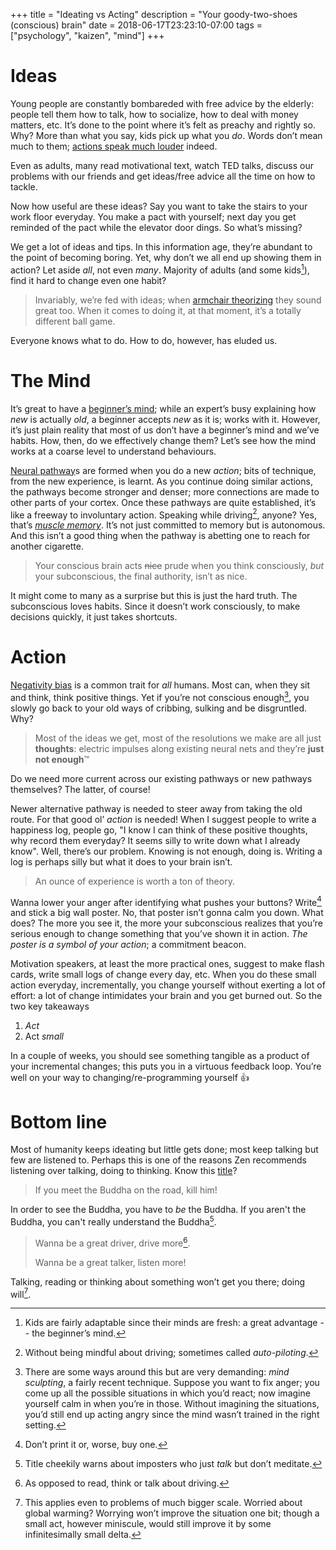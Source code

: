 +++
title = "Ideating vs Acting"
description = "Your goody-two-shoes (conscious) brain"
date = 2018-06-17T23:23:10-07:00
tags = ["psychology", "kaizen", "mind"]
+++

# Ideas

Young people are constantly bombareded with free advice by the elderly: people tell them how to talk, how to socialize, how to deal with money matters, etc.  It’s done to the point where it’s felt as preachy and rightly so.  Why?  More than what you say, kids pick up what you _do_.  Words don’t mean much to them; [actions speak much louder][AJCronin] indeed.

Even as adults, many read motivational text, watch TED talks, discuss our problems with our friends and get ideas/free advice all the time on how to tackle.

Now how useful are these ideas?  Say you want to take the stairs to your work floor everyday.  You make a pact with yourself; next day you get reminded of the pact while the elevator door dings.  So what’s missing?

We get a lot of ideas and tips.  In this information age, they’re abundant to the point of becoming boring.  Yet, why don’t we all end up showing them in action?  Let aside _all_, not even _many_.  Majority of adults (and some kids[^1]), find it hard to change even one habit?

> Invariably, we’re fed with ideas; when [armchair theorizing][] they sound great too.  When it comes to doing it, at that moment, it’s a totally different ball game.

Everyone knows what to do.  How to do, however, has eluded us.

[AJCronin]: https://en.wiktionary.org/wiki/actions_speak_louder_than_words
[armchair theorizing]: https://en.wikipedia.org/wiki/Armchair_theorizing

# The Mind

It’s great to have a [beginner’s mind][]; while an expert’s busy explaining how _new_ is actually _old_, a beginner accepts _new_ as it is; works with it.  However, it’s just plain reality that most of us don’t have a beginner’s mind and we’ve habits.  How, then, do we effectively change them?  Let’s see how the mind works at a coarse level to understand behaviours.

[Neural pathway][]s are formed when you do a new _action_; bits of technique, from the new experience, is learnt.  As you continue doing similar actions, the pathways become stronger and denser; more connections are made to other parts of your cortex.  Once these pathways are quite established, it’s like a freeway to involuntary action.  Speaking while driving[^2], anyone?  Yes, that’s _[muscle memory][]_.  It’s not just committed to memory but is autonomous.  And this isn’t a good thing when the pathway is abetting one to reach for another cigarette.

> Your conscious brain acts ~~nice~~ prude when you think consciously, _but_ your subconscious, the final authority, isn’t as nice.

It might come to many as a surprise but this is just the hard truth.  The subconscious loves habits.  Since it doesn’t work consciously, to make decisions quickly, it just takes shortcuts.

# Action

[Negativity bias][] is a common trait for _all_ humans.  Most can, when they sit and think, think positive things.  Yet if you’re not conscious enough[^3], you slowly go back to your old ways of cribbing, sulking and be disgruntled.  Why?

> Most of the ideas we get, most of the resolutions we make are all just **thoughts**: electric impulses along existing neural nets and they’re **just not enough**™

Do we need more current across our existing pathways or new pathways themselves?  The latter, of course!

Newer alternative pathway is needed to steer away from taking the old route.  For that good ol’ _action_ is needed!  When I suggest people to write a happiness log, people go, "I know I can think of these positive thoughts, why record them everyday?  It seems silly to write down what I already know".  Well, there’s our problem.  Knowing is not enough, doing is.  Writing a log is perhaps silly but what it does to your brain isn’t.

> An ounce of experience is worth a ton of theory.

Wanna lower your anger after identifying what pushes your buttons?  Write[^4] and stick a big wall poster.  No, that poster isn’t gonna calm you down.  What does?  The more you see it, the more your subconscious realizes that you’re serious enough to change something that you’ve shown it in action.  _The poster is a symbol of your action_; a commitment beacon.

Motivation speakers, at least the more practical ones, suggest to make flash cards, write small logs of change every day, etc.  When you do these small action everyday, incrementally, you change yourself without exerting a lot of effort: a lot of change intimidates your brain and you get burned out.  So the two key takeaways

1. _Act_
2. Act _small_

In a couple of weeks, you should see something tangible as a product of your incremental changes; this puts you in a virtuous feedback loop.  You’re well on your way to changing/re-programming yourself 👍

# Bottom line

Most of humanity keeps ideating but little gets done; most keep talking but few are listened to.  Perhaps this is one of the reasons Zen recommends listening over talking, doing to thinking.  Know this [title](https://www.quora.com/What-does-if-you-meet-the-Buddha-on-the-road-kill-him-mean)?

> If you meet the Buddha on the road, kill him!

In order to see the Buddha, you have to _be_ the Buddha.  If you aren't the Buddha, you can't really understand the Buddha[^5].

> Wanna be a great driver, drive more[^6].
>
> Wanna be a great talker, listen more!

Talking, reading or thinking about something won’t get you there; doing will[^7].

[^1]: Kids are fairly adaptable since their minds are fresh: a great advantage -- the beginner’s mind.

[^2]: Without being mindful about driving; sometimes called _auto-piloting_.

[^3]: There are some ways around this but are very demanding: _mind sculpting_, a fairly recent technique.  Suppose you want to fix anger; you come up all the possible situations in which you’d react; now imagine yourself calm in when you’re in those.  Without imagining the situations, you’d still end up acting angry since the mind wasn’t trained in the right setting.

[^4]: Don’t print it or, worse, buy one.
[^5]: Title cheekily warns about imposters who just _talk_ but don’t meditate.
[^6]: As opposed to read, think or talk about driving.
[^7]: This applies even to problems of much bigger scale.  Worried about global warming?  Worrying won’t improve the situation one bit; though a small act, however miniscule, would still improve it by some infinitesimally small delta.

[beginner’s mind]: https://en.wikipedia.org/wiki/Shoshin
[Neural pathway]: https://en.wikipedia.org/wiki/Neural_pathway
[muscle memory]: https://en.wikipedia.org/wiki/Muscle_memory
[Negativity bias]: https://en.wikipedia.org/wiki/Negativity_bias

